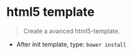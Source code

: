 # html5 template

> Create a avanced html5-template.




- After init template, type: ```bower install```